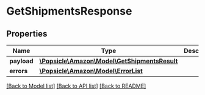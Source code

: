 # GetShipmentsResponse

## Properties
Name | Type | Description | Notes
------------ | ------------- | ------------- | -------------
**payload** | [**\Popsicle\Amazon\Model\GetShipmentsResult**](GetShipmentsResult.md) |  | [optional] 
**errors** | [**\Popsicle\Amazon\Model\ErrorList**](ErrorList.md) |  | [optional] 

[[Back to Model list]](../../README.md#documentation-for-models) [[Back to API list]](../../README.md#documentation-for-api-endpoints) [[Back to README]](../../README.md)

